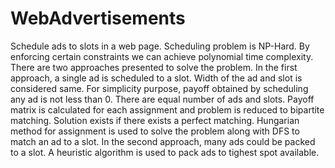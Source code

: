 # WebAdvertisements
Schedule ads to slots in a web page. Scheduling problem is NP-Hard. By enforcing certain constraints we can achieve polynomial time complexity. There are two approaches presented to solve the problem.
In the first approach, a single ad is scheduled to a slot. Width of the ad and slot is considered same. For simplicity purpose, payoff obtained by scheduling any ad is not less than 0. There are equal number of ads and slots. Payoff matrix is calculated for each assignment and problem is reduced to bipartite matching. Solution exists if there exists a perfect matching. Hungarian method for assignment is used to solve the problem along with DFS to match an ad to a slot.
In the second approach, many ads could be packed to a slot. A heuristic algorithm is used to pack ads to tighest spot available.
